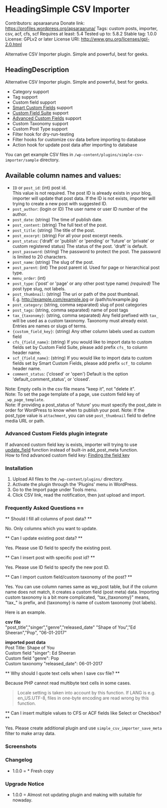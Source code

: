 
# HeadingSimple CSV Importer
Contributors: apsaraaruna 
Donate link:
https://profiles.wordpress.org/apsaraaruna/ 
Tags: custom posts,
importer, csv, acf, cfs, scf 
Requires at least: 5.4 
Tested up to: 5.8.2
Stable tag: 1.0.0 
License: GPLv2 or later 
License URI: http://www.gnu.org/licenses/gpl-2.0.html

Alternative CSV Importer plugin. Simple and powerful, best for geeks.

## HeadingDescription 

Alternative CSV Importer plugin. Simple and powerful, best for geeks.

-   Category support
-   Tag support
-   Custom field support
-   [Smart Custom
    Fields](https://wordpress.org/plugins/smart-custom-fields/) support
-   [Custom Field Suite](http://customfieldsuite.com/) support
-   [Advanced Custom Fields](http://www.advancedcustomfields.com/)
    support
-   Custom Taxonomy support
-   Custom Post Type support
-   Filter hook for dry-run-testing
-   Filter hooks for customize csv data before importing to database
-   Action hook for update post data after importing to database

You can get example CSV files in
`/wp-content/plugins/simple-csv-importer/sample` directory.

## Available column names and values: 
* `ID` or `post_id`: (int) post id.  
This value is not required. The post ID is already exists in your blog, importer will update that post data. If the ID is not exists, importer will trying to create a new post with suggested ID.
* `post_author`: (login or ID) The user name or user ID number of the author.
* `post_date`: (string) The time of publish date.
* `post_content`: (string) The full text of the post.
* `post_title`: (string) The title of the post.
* `post_excerpt`: (string) For all your post excerpt needs.
* `post_status`: ('draft' or 'publish' or 'pending' or 'future' or 'private' or custom registered status) The status of the post. 'draft' is default.
* `post_password`: (string) The password to protect the post. The password is limited to 20 characters.
* `post_name`: (string) The slug of the post.
* `post_parent`: (int) The post parent id. Used for page or hierarchical post type.
* `menu_order`: (int)
* `post_type`: ('post' or 'page' or any other post type name) *(required)* The post type slug, not labels.
* `post_thumbnail`: (string) The uri or path of the post thumbnail.  
E.g. http://example.com/example.jpg or /path/to/example.jpg
* `post_category`: (string, comma separated) slug of post categories
* `post_tags`: (string, comma separated) name of post tags
* `tax_{taxonomy}`: (string, comma separated) Any field prefixed with `tax_` will be used as a custom taxonomy. Taxonomy must already exist. Entries are names or slugs of terms.
* `{custom_field_key}`: (string) Any other column labels used as custom field
* `cfs_{field_name}`: (string) If you would like to import data to custom fields set by Custom Field Suite, please add prefix `cfs_` to column header name.
* `scf_{field_name}`: (string) If you would like to import data to custom fields set by Smart Custom Fields, please add prefix `scf_` to column header name.
* `comment_status`: ('closed' or 'open') Default is the option 'default_comment_status', or 'closed'.

Note: Empty cells in the csv file means "keep it", not "delete it".\
Note: To set the page template of a page, use custom field key of
`_wp_page_template`.\
Note: If providing a post\_status of 'future' you must specify the
post\_date in order for WordPress to know when to publish your post.
Note: If the post\_type value is `attachment`, you can use
`post_thumbnail` field to define media URL or path.

### Advanced Custom Fields plugin integrate 
If advanced custom field key
is exists, importer will trying to use
[update\_field](http://www.advancedcustomfields.com/resources/functions/update_field/)
function instead of built-in add\_post\_meta function.\
How to find advanced custom field key: [Finding the field
key](http://www.advancedcustomfields.com/resources/functions/update_field/#finding-the%20field%20key)

### Installation 

1.  Upload All files to the `/wp-content/plugins/` directory.
2.  Activate the plugin through the 'Plugins' menu in WordPress.
3.  Go to the Import page under Tools menu.
4.  Click CSV link, read the notification, then just upload and import.

### Frequently Asked Questions ==

** Should I fill all columns of post data? **

No. Only columns which you want to update.

** Can I update existing post data? **

Yes. Please use ID field to specify the existing post.

** Can I insert post with specific post id? **

Yes. Please use ID field to specify the new post ID.

** Can I import custom field/custom taxonomy of the post? **

Yes. You can use column names same as wp\_post table, but if the column
name does not match, it creates a custom field (post meta) data.
Importing custom taxonomy is a bit more complicated, "tax\_{taxonomy}"
means, "tax\_" is prefix, and {taxonomy} is name of custom taxonomy (not
labels).

Here is an example.

**csv file**\
"post\_title","singer","genre","released\_date" "Shape of You","Ed
Sheeran","Pop", "06-01-2017"

**imported post data**\
Post Title: Shape of You\
Custom field "singer": Ed Sheeran\
Custom field "genre": Pop\
Custom taxonomy "released\_date": 06-01-2017

** Why should I quote text cells when I save csv file? **

Because PHP cannot read multibyte text cells in some cases.

> Locale setting is taken into account by this function. If LANG is e.g.
> en\_US.UTF-8, files in one-byte encoding are read wrong by this
> function.

** Can I insert multiple values to CFS or ACF fields like Select or
Checkbox? **

Yes. Please create additional plugin and use
`simple_csv_importer_save_meta` filter to make array data.

### Screenshots

### Changelog

* 1.0.0 = \* Fresh copy

### Upgrade Notice 

*  1.0.0 = Almost not updating plugin and making with suitable for
nowaday.
